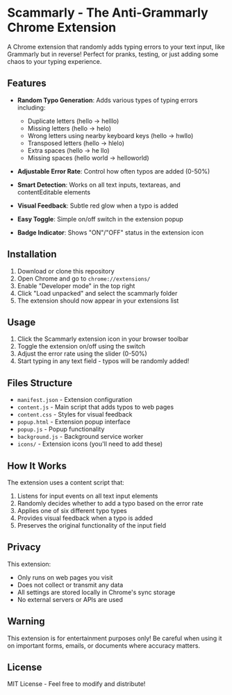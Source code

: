 # Scammarly - The Anti-Grammarly Chrome Extension

A Chrome extension that randomly adds typing errors to your text input, like Grammarly but in reverse! Perfect for pranks, testing, or just adding some chaos to your typing experience.

## Features

- **Random Typo Generation**: Adds various types of typing errors including:
  - Duplicate letters (hello → helllo)
  - Missing letters (hello → helo)
  - Wrong letters using nearby keyboard keys (hello → hwllo)
  - Transposed letters (hello → hlelo)
  - Extra spaces (hello → he llo)
  - Missing spaces (hello world → helloworld)

- **Adjustable Error Rate**: Control how often typos are added (0-50%)
- **Smart Detection**: Works on all text inputs, textareas, and contentEditable elements
- **Visual Feedback**: Subtle red glow when a typo is added
- **Easy Toggle**: Simple on/off switch in the extension popup
- **Badge Indicator**: Shows "ON"/"OFF" status in the extension icon

## Installation

1. Download or clone this repository
2. Open Chrome and go to `chrome://extensions/`
3. Enable "Developer mode" in the top right
4. Click "Load unpacked" and select the scammarly folder
5. The extension should now appear in your extensions list

## Usage

1. Click the Scammarly extension icon in your browser toolbar
2. Toggle the extension on/off using the switch
3. Adjust the error rate using the slider (0-50%)
4. Start typing in any text field - typos will be randomly added!

## Files Structure

- `manifest.json` - Extension configuration
- `content.js` - Main script that adds typos to web pages
- `content.css` - Styles for visual feedback
- `popup.html` - Extension popup interface
- `popup.js` - Popup functionality
- `background.js` - Background service worker
- `icons/` - Extension icons (you'll need to add these)

## How It Works

The extension uses a content script that:
1. Listens for input events on all text input elements
2. Randomly decides whether to add a typo based on the error rate
3. Applies one of six different typo types
4. Provides visual feedback when a typo is added
5. Preserves the original functionality of the input field

## Privacy

This extension:
- Only runs on web pages you visit
- Does not collect or transmit any data
- All settings are stored locally in Chrome's sync storage
- No external servers or APIs are used

## Warning

This extension is for entertainment purposes only! Be careful when using it on important forms, emails, or documents where accuracy matters.

## License

MIT License - Feel free to modify and distribute!
